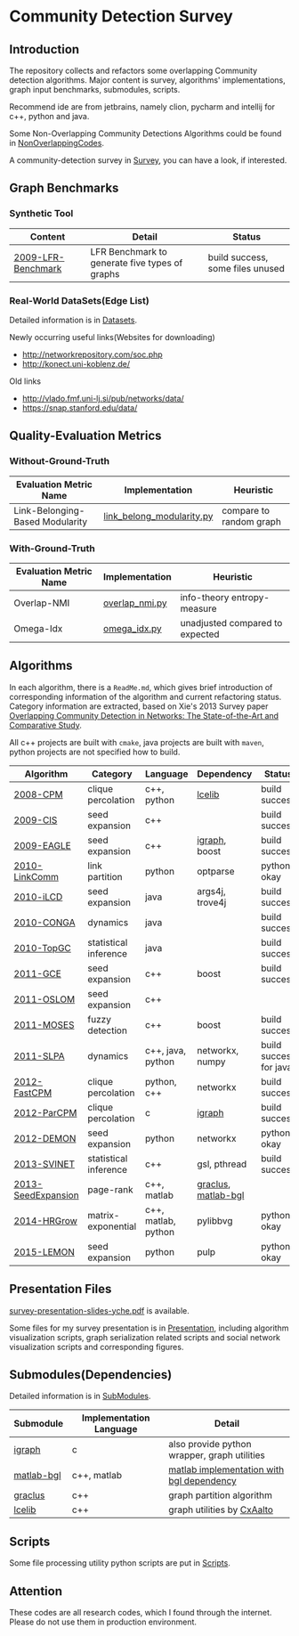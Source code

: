 # Community Detection Survey 

## Introduction
The repository collects and refactors some overlapping Community detection algorithms. Major content is survey, algorithms' implementations, 
graph input benchmarks, submodules, scripts.

Recommend ide are from jetbrains, namely clion, pycharm and intellij for c++, python and java.

Some Non-Overlapping Community Detections Algorithms could be found in [NonOverlappingCodes](NonOverlappingCodes).

A community-detection survey in [Survey](Survey), you can have a look, if interested. 

## Graph Benchmarks

### Synthetic Tool

Content | Detail | Status
--- | --- | ---
[2009-LFR-Benchmark](Benchmark/2009-LFR-Benchmark) | LFR Benchmark to generate five types of graphs | build success, some files unused

### Real-World DataSets(Edge List)

Detailed information is in [Datasets](Datasets).

Newly occurring useful links(Websites for downloading)

* http://networkrepository.com/soc.php
* http://konect.uni-koblenz.de/

Old links

* http://vlado.fmf.uni-lj.si/pub/networks/data/
* https://snap.stanford.edu/data/

## Quality-Evaluation Metrics
### Without-Ground-Truth

Evaluation Metric Name | Implementation | Heuristic
--- | --- | ---
Link-Belonging-Based Modularity | [link_belong_modularity.py](Metrics/metrics/link_belong_modularity.py) | compare to random graph

### With-Ground-Truth

Evaluation Metric Name | Implementation | Heuristic
--- | --- | ---
Overlap-NMI | [overlap_nmi.py](Metrics/metrics/overlap_nmi.py) | info-theory entropy-measure
Omega-Idx | [omega_idx.py](Metrics/metrics/omega_idx.py) | unadjusted compared to expected

## Algorithms

In each algorithm, there is a `ReadMe.md`, which gives brief introduction of corresponding information of the algorithm and 
current refactoring status. Category information are extracted, 
based on Xie's 2013 Survey paper [Overlapping Community Detection in Networks: The State-of-the-Art
and Comparative Study](http://dl.acm.org/citation.cfm?id=2501657).

All c++ projects are built with `cmake`, java projects are built with `maven`, python projects 
are not specified how to build. 

Algorithm | Category | Language | Dependency | Status
--- | --- | --- | --- | ---
[2008-CPM](Algorithms/2008-CliquePercolation) | clique percolation | c++, python | [lcelib](https://github.com/CxAalto/lcelib) | build success
[2009-CIS](Algorithms/2009-Connected-Iterative-Scan) | seed expansion | c++ |  | build success
[2009-EAGLE](Algorithms/2009-EAGLE) | seed expansion | c++ | [igraph](https://github.com/igraph/igraph), boost | build success
[2010-LinkComm](Algorithms/2010-LinkCommunity) | link partition | python| optparse | python okay
[2010-iLCD](Algorithms/2010-iLCD) | seed expansion | java | args4j, trove4j | build success
[2010-CONGA](Algorithms/2010-CONGA) | dynamics | java | | build success
[2010-TopGC](Algorithms/2010-TopGC) | statistical inference | java | | build success
[2011-GCE](Algorithms/2011-GCE) | seed expansion | c++ | boost | build success
[2011-OSLOM](Algorithms/2011-OSLOM-v2) | seed expansion | c++ |  |
[2011-MOSES](Algorithms/2011-MOSES) | fuzzy detection | c++ | boost | build success
[2011-SLPA](Algorithms/2011-SLPA) | dynamics | c++, java, python | networkx, numpy | build success for java
[2012-FastCPM](Algorithms/2012-Fast-Clique-Percolation) | clique percolation | python, c++ | networkx | build success
[2012-ParCPM](Algorithms/2012-CPMOnSteroids) | clique percolation | c | [igraph](https://github.com/igraph/igraph) | build success
[2012-DEMON](Algorithms/2012-DEMON) | seed expansion | python | networkx | python okay
[2013-SVINET](Algorithms/2013-SVINET) | statistical inference | c++ | gsl, pthread | build success
[2013-SeedExpansion](Algorithms/2013-Seed-Set-Expansion) | page-rank | c++, matlab | [graclus](https://github.com/GraphProcessor/Graclus), [matlab-bgl](https://github.com/dgleich/matlab-bgl) | 
[2014-HRGrow](Algorithms/2014-Heat-Kernel) | matrix-exponential | c++, matlab, python | pylibbvg | python okay
[2015-LEMON](Algorithms/2015-LEMON) | seed expansion | python | pulp | python okay

## Presentation Files

[survey-presentation-slides-yche.pdf](Prensentation/survey-presentation-slides-yche.pdf) is available.

Some files for my survey presentation is in [Presentation](Prensentation), including algorithm visualization scripts, 
graph serialization related scripts and social network visualization scripts and corresponding figures. 

## Submodules(Dependencies)

Detailed information is in [SubModules](SubModules).

Submodule | Implementation Language | Detail
--- | --- | ---
[igraph](https://github.com/igraph/igraph) | c | also provide python wrapper, graph utilities 
[matlab-bgl](https://github.com/dgleich/matlab-bgl) | c++, matlab | [matlab implementation with bgl dependency](http://dgleich.github.io/matlab-bgl/)
[graclus](https://github.com/GraphProcessor/Graclus) | c++ | graph partition algorithm
[lcelib](https://github.com/CxAalto/lcelib) | c++ | graph utilities by [CxAalto](http://complex.cs.aalto.fi/)

## Scripts

Some file processing utility python scripts are put in [Scripts](Scripts).

## Attention
These codes are all research codes, which I found through the internet. Please do not use them in production environment.
